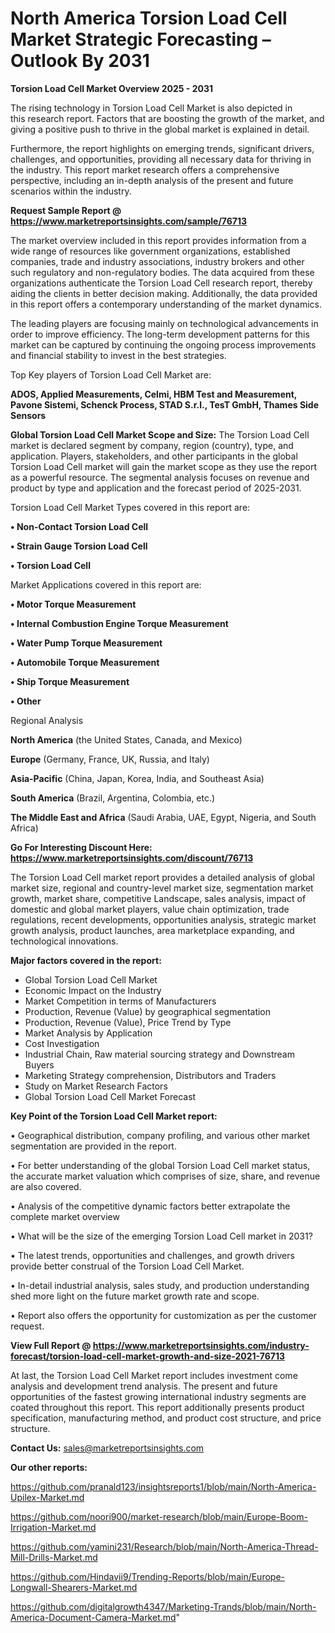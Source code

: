 # North America Torsion Load Cell Market Strategic Forecasting – Outlook By 2031

<Strong> Torsion Load Cell Market Overview 2025 - 2031</strong>

The rising technology in Torsion Load Cell Market is also depicted in this research report. Factors that are boosting the growth of the market, and giving a positive push to thrive in the global market is explained in detail.

Furthermore, the report highlights on emerging trends, significant drivers, challenges, and opportunities, providing all necessary data for thriving in the industry. This report market research offers a comprehensive perspective, including an in-depth analysis of the present and future scenarios within the industry.

<strong>Request Sample Report @ <a href=https://www.marketreportsinsights.com/sample/76713>https://www.marketreportsinsights.com/sample/76713</a></strong>

The market overview included in this report provides information from a wide range of resources like government organizations, established companies, trade and industry associations, industry brokers and other such regulatory and non-regulatory bodies. The data acquired from these organizations authenticate the Torsion Load Cell research report, thereby aiding the clients in better decision making. Additionally, the data provided in this report offers a contemporary understanding of the market dynamics.

The leading players are focusing mainly on technological advancements in order to improve efficiency. The long-term development patterns for this market can be captured by continuing the ongoing process improvements and financial stability to invest in the best strategies.

Top Key players of Torsion Load Cell Market are:

<strong>ADOS, Applied Measurements, Celmi, HBM Test and Measurement, Pavone Sistemi, Schenck Process, STAD S.r.l., TesT GmbH, Thames Side Sensors</strong>

<strong><b>Global Torsion Load Cell Market Scope and Size:</b></strong>
The Torsion Load Cell market is declared segment by company, region (country), type, and application. Players, stakeholders, and other participants in the global Torsion Load Cell market will gain the market scope as they use the report as a powerful resource. The segmental analysis focuses on revenue and product by type and application and the forecast period of 2025-2031.

Torsion Load Cell Market Types covered in this report are:

<strong>• Non-Contact Torsion Load Cell

• Strain Gauge Torsion Load Cell

• Torsion Load Cell</strong>

Market Applications covered in this report are:

<strong>• Motor Torque Measurement

• Internal Combustion Engine Torque Measurement

• Water Pump Torque Measurement

• Automobile Torque Measurement

• Ship Torque Measurement

• Other</strong> 

Regional Analysis

<strong>North America</strong> (the United States, Canada, and Mexico)

<strong>Europe</strong> (Germany, France, UK, Russia, and Italy)

<strong>Asia-Pacific</strong> (China, Japan, Korea, India, and Southeast Asia)

<strong>South America</strong> (Brazil, Argentina, Colombia, etc.)

<strong>The Middle East and Africa</strong> (Saudi Arabia, UAE, Egypt, Nigeria, and South Africa)

<strong>Go For Interesting Discount Here: <a href=https://www.marketreportsinsights.com/discount/76713>https://www.marketreportsinsights.com/discount/76713</a></strong>

The Torsion Load Cell market report provides a detailed analysis of global market size, regional and country-level market size, segmentation market growth, market share, competitive Landscape, sales analysis, impact of domestic and global market players, value chain optimization, trade regulations, recent developments, opportunities analysis, strategic market growth analysis, product launches, area marketplace expanding, and technological innovations.

<strong><b>Major factors covered in the report:</b></strong>
<ul>
  <li>Global Torsion Load Cell Market </li>
  <li>Economic Impact on the Industry</li>
  <li>Market Competition in terms of Manufacturers</li>
  <li>Production, Revenue (Value) by geographical segmentation</li>
  <li>Production, Revenue (Value), Price Trend by Type</li>
  <li>Market Analysis by Application</li>
  <li>Cost Investigation</li>
  <li>Industrial Chain, Raw material sourcing strategy and Downstream Buyers</li>
  <li>Marketing Strategy comprehension, Distributors and Traders</li>
  <li>Study on Market Research Factors</li>
  <li>Global Torsion Load Cell Market Forecast</li>
</ul>

<strong><b>Key Point of the Torsion Load Cell Market report:</b></strong>

• Geographical distribution, company profiling, and various other market segmentation are provided in the report.

• For better understanding of the global Torsion Load Cell market status, the accurate market valuation which comprises of size, share, and revenue are also covered.

• Analysis of the competitive dynamic factors better extrapolate the complete market overview

• What will be the size of the emerging Torsion Load Cell market in 2031?

• The latest trends, opportunities and challenges, and growth drivers provide better construal of the Torsion Load Cell Market.

• In-detail industrial analysis, sales study, and production understanding shed more light on the future market growth rate and scope.

• Report also offers the opportunity for customization as per the customer request.

<strong><b>View Full Report @ <a href=https://www.marketreportsinsights.com/industry-forecast/torsion-load-cell-market-growth-and-size-2021-76713>https://www.marketreportsinsights.com/industry-forecast/torsion-load-cell-market-growth-and-size-2021-76713</a></b></strong>


At last, the Torsion Load Cell Market report includes investment come analysis and development trend analysis. The present and future opportunities of the fastest growing international industry segments are coated throughout this report. This report additionally presents product specification, manufacturing method, and product cost structure, and price structure.

<strong>Contact Us:</strong>
sales@marketreportsinsights.com

<strong>Our other reports:</strong>

<a href=https://github.com/pranald123/insightsreports1/blob/main/North-America-Upilex-Market.md>https://github.com/pranald123/insightsreports1/blob/main/North-America-Upilex-Market.md</a>

<a href=https://github.com/noori900/market-research/blob/main/Europe-Boom-Irrigation-Market.md>https://github.com/noori900/market-research/blob/main/Europe-Boom-Irrigation-Market.md</a>

<a href=https://github.com/yamini231/Research/blob/main/North-America-Thread-Mill-Drills-Market.md>https://github.com/yamini231/Research/blob/main/North-America-Thread-Mill-Drills-Market.md</a>

<a href=https://github.com/Hindavii9/Trending-Reports/blob/main/Europe-Longwall-Shearers-Market.md>https://github.com/Hindavii9/Trending-Reports/blob/main/Europe-Longwall-Shearers-Market.md</a>

<a href=https://github.com/digitalgrowth4347/Marketing-Trands/blob/main/North-America-Document-Camera-Market.md>https://github.com/digitalgrowth4347/Marketing-Trands/blob/main/North-America-Document-Camera-Market.md</a>"
